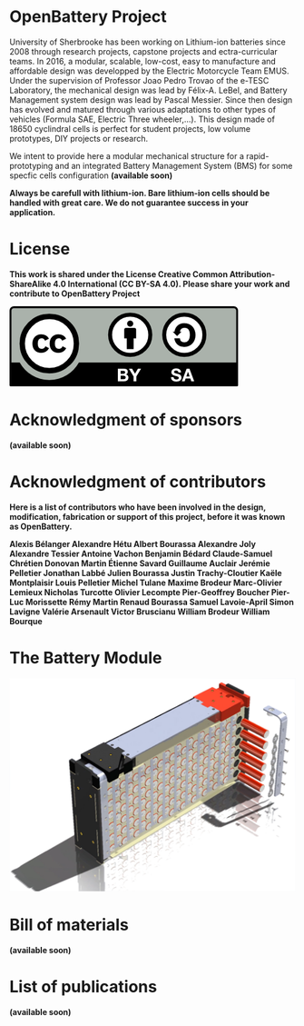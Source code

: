 # OpenBattery Project

University of Sherbrooke has been working on Lithium-ion batteries since 2008 through research projects, capstone projects and ectra-curricular teams. In 2016, a modular, scalable, low-cost, easy to manufacture and affordable design was developped by the Electric Motorcycle Team EMUS. Under the supervision of Professor Joao Pedro Trovao of the e-TESC Laboratory, the mechanical design was lead by Félix-A. LeBel, and Battery Management system design was lead by Pascal Messier. Since then design has evolved and matured through various adaptations to other types of vehicles (Formula SAE, Electric Three wheeler,...). This design made of 18650 cyclindral cells is perfect for student projects, low volume prototypes, DIY projects or research. 

We intent to provide here a modular mechanical structure for a rapid-prototyping and an integrated Battery Management System (BMS) for some specfic cells configuration <b>(available soon)<b> 

<b> Always be carefull with lithium-ion. Bare lithium-ion cells should be handled with great care. We do not guarantee success in your application. <b>

# License
This work is shared under the License Creative Common Attribution-ShareAlike 4.0 International (CC BY-SA 4.0). Please share your work and contribute to OpenBattery Project

 <img src="by-sa.png" alt="By-Sa" class="center">
 
# Acknowledgment of sponsors
<b>(available soon)<b> 

# Acknowledgment of contributors

Here is a list of contributors  who have been involved in the design, modification, fabrication or support of this project, before it was known as OpenBattery.


Alexis Bélanger
Alexandre Hétu
Albert Bourassa
Alexandre Joly
Alexandre Tessier
Antoine Vachon
Benjamin Bédard
Claude-Samuel Chrétien
Donovan Martin
Étienne Savard
Guillaume Auclair
Jerémie Pelletier
Jonathan Labbé
Julien Bourassa
Justin Trachy-Cloutier
Kaële Montplaisir
Louis Pelletier
Michel Tulane
Maxime Brodeur
Marc-Olivier Lemieux
Nicholas Turcotte
Olivier Lecompte
Pier-Geoffrey Boucher
Pier-Luc Morissette
Rémy Martin
Renaud Bourassa
Samuel Lavoie-April
Simon Lavigne
Valérie Arsenault
Victor Bruscianu
William Brodeur
William Bourque

# The Battery Module

<img src="Module_EMUS.png" alt="Module" class="center">

# Bill of materials

<b>(available soon)<b> 
 
# List of publications

<b>(available soon)<b> 

